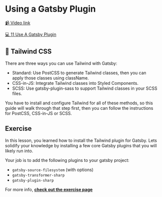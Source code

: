 # Using a Gatsby Plugin

[📹 Video link](https://www.egghead.io/lessons/gatsby-using-a-gatsby-plugin-bcf8a626)

[💻 11 Use A Gatsby Plugin](https://github.com/Khaledgarbaya/moving-from-cra-to-gatsby-course/releases/tag/11-use-a-gatsby-plugin)

## 🤔 Tailwind CSS

There are three ways you can use Tailwind with Gatsby:

- Standard: Use PostCSS to generate Tailwind classes, then you can apply those classes using className.
- CSS-in-JS: Integrate Tailwind classes into Styled Components.
- SCSS: Use gatsby-plugin-sass to support Tailwind classes in your SCSS files.

You have to install and configure Tailwind for all of these methods, so this guide will walk through that step first, then you can follow the instructions for PostCSS, CSS-in-JS or SCSS.

## Exercise

In this lesson, you learned how to install the Tailwind plugin for Gatsby. Lets solidify your knowledge by installing a few core Gatsby plugins that you will likely run into.  

Your job is to add the following plugins to your gatsby project: 
- `gatsby-source-filesystem` (with options)
- `gatsby-transformer-sharp`
- `gatsby-plugin-sharp`

For more info, **[check out the exercise page](../excercises/02-install-a-plugin.md)**